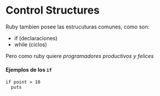 # Control Structures

Ruby tambien posee las estrucuturas comunes, como son:

* if (declaraciones)
* while (ciclos)

Pero como ruby quiere *programadores productivos y felices*

#### Ejemplos de los `if`

```
if point > 10
  puts
```
